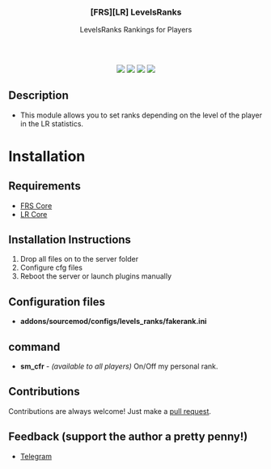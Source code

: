 
<h3 align="center">[FRS][LR] LevelsRanks</h3>
<p align="center">LevelsRanks Rankings for Players</p>
<h2></h2>
</p>
<br />

<p align="center">
<img src="https://img.shields.io/github/downloads/IL0co/FRS-LevelsRank/total?style=flat-square" /></a>
<a href="../../releases"><img src="https://img.shields.io/github/release/IL0co/FRS-LevelsRank?style=flat-square"/></a>
<a href="../../issues"><img src="https://img.shields.io/github/issues/IL0co/FRS-LevelsRank?style=flat-square" /></a>
<a href="../../pulls"><img src="https://img.shields.io/github/issues-pr/IL0co/FRS-LevelsRank?style=flat-square" /></a> 
</p>

## Description
* This module allows you to set ranks depending on the level of the player in the LR statistics.

# Installation 

## Requirements
* [FRS Core](https://github.com/IL0co/FRS-LevelsRank)
* [LR Core](https://github.com/levelsranks/levels-ranks-core)


## Installation Instructions
1. Drop all files on to the server folder
2. Configure cfg files
3. Reboot the server or launch plugins manually

## Configuration files

* **addons/sourcemod/configs/levels_ranks/fakerank.ini**

## command

+ **sm_cfr** - *(available to all players)* On/Off my personal rank.

## Contributions
Contributions are always welcome!
Just make a [pull request](../../pulls).

## Feedback (support the author a pretty penny!)
* [Telegram](https://t.me/LocoCat)

